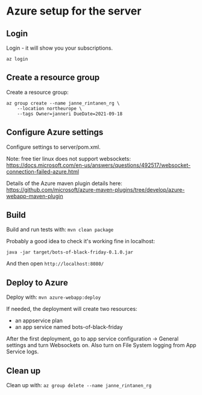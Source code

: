 # Azure setup for the server

## Login

Login - it will show you your subscriptions.
```
az login
```


## Create a resource group
Create a resource group:
```
az group create --name janne_rintanen_rg \
    --location northeurope \
    --tags Owner=janneri DueDate=2021-09-18
```

## Configure Azure settings

Configure settings to server/pom.xml. 

Note: free tier linux does not support websockets: https://docs.microsoft.com/en-us/answers/questions/492517/websocket-connection-failed-azure.html

Details of the Azure maven plugin details here: 
https://github.com/microsoft/azure-maven-plugins/tree/develop/azure-webapp-maven-plugin


## Build

Build and run tests with: 
```mvn clean package```

Probably a good idea to check it's working fine in localhost:
```
java -jar target/bots-of-black-friday-0.1.0.jar
```

And then open `http://localhost:8080/`

## Deploy to Azure

Deploy with:
```mvn azure-webapp:deploy```

If needed, the deployment will create two resources:
- an appservice plan 
- an app service named bots-of-black-friday 

After the first deployment, go to app service configuration -> General settings and turn Websockets on.
Also turn on File System logging from App Service logs.

## Clean up

Clean up with:
```az group delete --name janne_rintanen_rg```